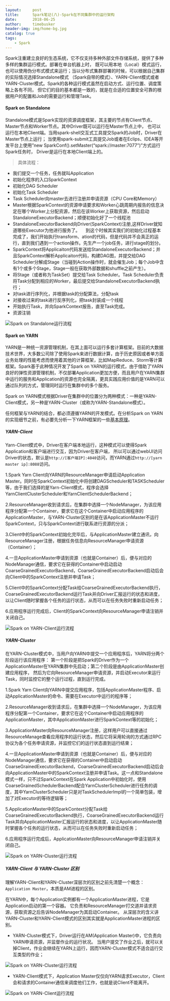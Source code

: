 ```yaml
---
layout:     post
title:      Spark笔记(八)-Spark在不同集群中的运行架构
date:       2018-06-25
author:     timebusker
header-img: img/home-bg.jpg
catalog: true
tags:
    - Spark
---
```


Spark注重建立良好的生态系统，它不仅支持多种外部文件存储系统，提供了多种多样的集群运行模式。部署在单台机器上时，
既可以用本地（Local）模式运行，也可以使用伪分布式模式来运行；当以分布式集群部署的时候，可以根据自己集群的实际情况选择Standalone模式
（Spark自带的模式）、YARN-Client模式或者YARN-Cluster模式。Spark的各种运行模式虽然在启动方式、运行位置、调度策略上各有不同，
但它们的目的基本都是一致的，就是在合适的位置安全可靠的根据用户的配置和Job的需要运行和管理Task。


#### Spark on Standalone
Standalone模式是Spark实现的资源调度框架，其主要的节点有Client节点、Master节点和Worker节点。其中Driver既可以运行在Master节点上中，
也可以运行在本地Client端。当用spark-shell交互式工具提交Spark的Job时，Driver在Master节点上运行；
当使用spark-submit工具提交Job或者在Eclips、IDEA等开发平台上使用”new SparkConf().setMaster(“spark://master:7077”)”方式运行Spark任务时，
Driver是运行在本地Client端上的。

> 具体流程：

- 我们提交一个任务，任务就叫Application
- 初始化程序的入口SparkContext  
- 初始化DAG Scheduler
- 初始化Task Scheduler
- Task Scheduler向master去进行注册并申请资源（CPU Core和Memory）
- Master根据SparkContext的资源申请要求和Worker心跳周期内报告的信息决定在哪个Worker上分配资源，然后在该Worker上获取资源，然后启动StandaloneExecutorBackend；顺便初始化好了一个线程池
- StandaloneExecutorBackend向Driver(SparkContext)注册,这样Driver就知道哪些Executor为他进行服务了。
　到这个时候其实我们的初始化过程基本完成了，我们开始执行transform、ation的代码，但是代码并不会真正的运行，直到我们遇到一个action操作。先生产一个job任务，进行stage的划分。
- SparkContext将Applicaiton代码发送给StandaloneExecutorBackend；并且SparkContext解析Applicaiton代码，构建DAG图，并提交给DAG Scheduler分解成Stage（当碰到Action操作时，就会催生Job；每个Job中含有1个或多个Stage，Stage一般在获取外部数据和shuffle之前产生）。
- 将Stage（或者称为TaskSet）提交给Task Scheduler。Task Scheduler负责将Task分配到相应的Worker，最后提交给StandaloneExecutorBackend执行；
- 对task进行序列化，并根据task的分配算法，分配task
- 对接收过来的task进行反序列化，把task封装成一个线程
- 开始执行Task，并向SparkContext报告，直至Task完成。
- 资源注销

![Spark on Standalone运行流程](/img/spark/8/1.png)

#### Spark on YARN

YARN是一种统一资源管理机制，在其上面可以运行多套计算框架。目前的大数据技术世界，大多数公司除了使用Spark来进行数据计算，由于历史原因或者单方面业务处理的性能考虑而使用着其他的计算框架，比如MapReduce、Storm等计算框架。Spark基于此种情况开发了Spark on YARN的运行模式，由于借助了YARN良好的弹性资源管理机制，不仅部署Application更加方便，而且用户在YARN集群中运行的服务和Application的资源也完全隔离，更具实践应用价值的是YARN可以通过队列的方式，管理同时运行在集群中的多个服务。

Spark on YARN模式根据Driver在集群中的位置分为两种模式：一种是YARN-Client模式，另一种是YARN-Cluster（或称为YARN-Standalone模式）。

任何框架与YARN的结合，都必须遵循YARN的开发模式。在分析Spark on YARN的实现细节之前，有必要先分析一下YARN框架的一些[基本原理](http://www.cnblogs.com/qingyunzong/p/8615096.html)。

##### YARN-Client
Yarn-Client模式中，Driver在客户端本地运行，这种模式可以使得Spark Application和客户端进行交互，因为Driver在客户端，
所以可以通过webUI访问Driver的状态，默认是`http://[客户端IP]:4040`访问，而YARN通过`http://[yarn master ip]:8088`访问。

1.Spark Yarn Client向YARN的ResourceManager申请启动Application Master。同时在SparkContext初始化中将创建DAGScheduler和TASKScheduler等，由于我们选择的是Yarn-Client模式，程序会选择YarnClientClusterScheduler和YarnClientSchedulerBackend；

2.ResourceManager收到请求后，在集群中选择一个NodeManager，为该应用程序分配第一个Container，要求它在这个Container中启动应用程序的ApplicationMaster，与YARN-Cluster区别的是在该ApplicationMaster不运行SparkContext，只与SparkContext进行联系进行资源的分派；

3.Client中的SparkContext初始化完毕后，与ApplicationMaster建立通讯，向ResourceManager注册，根据任务信息向ResourceManager申请资源（Container）；

4.一旦ApplicationMaster申请到资源（也就是Container）后，便与对应的NodeManager通信，要求它在获得的Container中启动启动CoarseGrainedExecutorBackend，CoarseGrainedExecutorBackend启动后会向Client中的SparkContext注册并申请Task；

5.Client中的SparkContext分配Task给CoarseGrainedExecutorBackend执行，CoarseGrainedExecutorBackend运行Task并向Driver汇报运行的状态和进度，以让Client随时掌握各个任务的运行状态，从而可以在任务失败时重新启动任务；

6.应用程序运行完成后，Client的SparkContext向ResourceManager申请注销并关闭自己。

![Spark on YARN-Client运行流程](/img/spark/8/2.png)

##### YARN-Cluster
在YARN-Cluster模式中，当用户向YARN中提交一个应用程序后，YARN将分两个阶段运行该应用程序：
第一个阶段是把Spark的Driver作为一个ApplicationMaster在YARN集群中先启动；第二个阶段是由ApplicationMaster创建应用程序，
然后为它向ResourceManager申请资源，并启动Executor来运行Task，同时监控它的整个运行过程，直到运行完成。

1.Spark Yarn Client向YARN中提交应用程序，包括ApplicationMaster程序、启动ApplicationMaster的命令、需要在Executor中运行的程序等；

2.ResourceManager收到请求后，在集群中选择一个NodeManager，为该应用程序分配第一个Container，要求它在这个Container中启动应用程序的ApplicationMaster，其中ApplicationMaster进行SparkContext等的初始化；

3.ApplicationMaster向ResourceManager注册，这样用户可以直接通过ResourceManage查看应用程序的运行状态，然后它将采用轮询的方式通过RPC协议为各个任务申请资源，并监控它们的运行状态直到运行结束；

4.一旦ApplicationMaster申请到资源（也就是Container）后，便与对应的NodeManager通信，要求它在获得的Container中启动启动CoarseGrainedExecutorBackend，CoarseGrainedExecutorBackend启动后会向ApplicationMaster中的SparkContext注册并申请Task。这一点和Standalone模式一样，只不过SparkContext在Spark Application中初始化时，使用CoarseGrainedSchedulerBackend配合YarnClusterScheduler进行任务的调度，其中YarnClusterScheduler只是对TaskSchedulerImpl的一个简单包装，增加了对Executor的等待逻辑等；

5.ApplicationMaster中的SparkContext分配Task给CoarseGrainedExecutorBackend执行，CoarseGrainedExecutorBackend运行Task并向ApplicationMaster汇报运行的状态和进度，以让ApplicationMaster随时掌握各个任务的运行状态，从而可以在任务失败时重新启动任务；

6.应用程序运行完成后，ApplicationMaster向ResourceManager申请注销并关闭自己。

![Spark on YARN-Cluster运行流程](/img/spark/8/3.png)

##### YARN-Client 与 YARN-Cluster 区别

理解YARN-Client和YARN-Cluster深层次的区别之前先清楚一个概念：`Application Master`，本质是AM进程的区别。

在YARN中，每个Application实例都有一个ApplicationMaster进程，它是Application启动的第一个容器。
它负责和ResourceManager打交道并请求资源，获取资源之后告诉NodeManager为其启动Container。
从深层次的含义讲YARN-Cluster和YARN-Client模式的区别其实就是ApplicationMaster进程的区别。

- YARN-Cluster模式下，Driver运行在AM(Application Master)中，它负责向YARN申请资源，并监督作业的运行状况。
  当用户提交了作业之后，就可以关掉Client，作业会继续在YARN上运行，因而YARN-Cluster模式不适合运行交互类型的作业；
  
![Spark on YARN-Cluster运行流程](/img/spark/8/4.png)

- YARN-Client模式下，Application Master仅仅向YARN请求Executor，Client会和请求的Container通信来调度他们工作，也就是说Client不能离开。

![Spark on YARN-Client运行流程](/img/spark/8/5.png)
